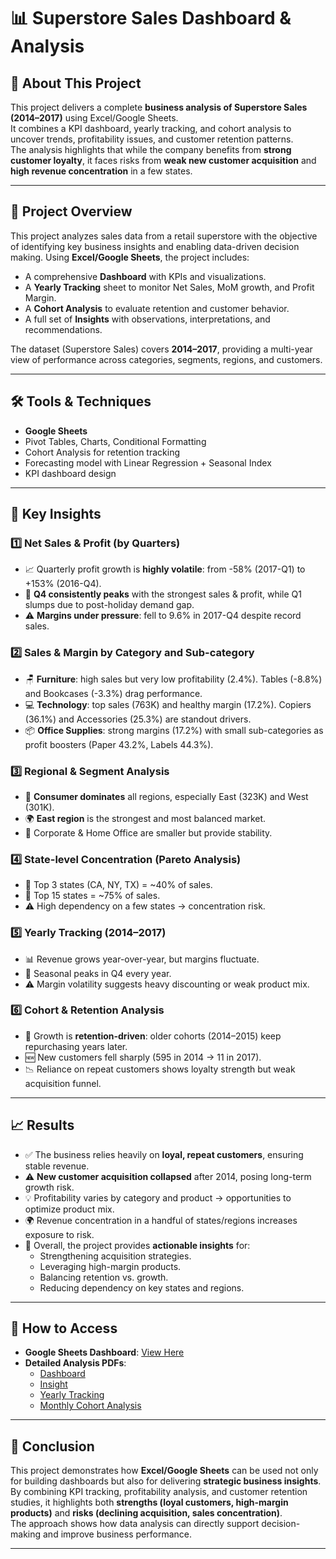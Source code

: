 # 📊 Superstore Sales Dashboard & Analysis

## 📝 About This Project  
This project delivers a complete **business analysis of Superstore Sales (2014–2017)** using Excel/Google Sheets.  
It combines a KPI dashboard, yearly tracking, and cohort analysis to uncover trends, profitability issues, and customer retention patterns.  
The analysis highlights that while the company benefits from **strong customer loyalty**, it faces risks from **weak new customer acquisition** and **high revenue concentration** in a few states.  

---

## 📌 Project Overview  
This project analyzes sales data from a retail superstore with the objective of identifying key business insights and enabling data-driven decision making. Using **Excel/Google Sheets**, the project includes:  

- A comprehensive **Dashboard** with KPIs and visualizations.  
- A **Yearly Tracking** sheet to monitor Net Sales, MoM growth, and Profit Margin.  
- A **Cohort Analysis** to evaluate retention and customer behavior.  
- A full set of **Insights** with observations, interpretations, and recommendations.  

The dataset (Superstore Sales) covers **2014–2017**, providing a multi-year view of performance across categories, segments, regions, and customers.  

---

## 🛠 Tools & Techniques  
- **Google Sheets**  
- Pivot Tables, Charts, Conditional Formatting  
- Cohort Analysis for retention tracking  
- Forecasting model with Linear Regression + Seasonal Index  
- KPI dashboard design  

---

## 🔑 Key Insights  

### 1️⃣ Net Sales & Profit (by Quarters)  
- 📈 Quarterly profit growth is **highly volatile**: from -58% (2017-Q1) to +153% (2016-Q4).  
- 🎯 **Q4 consistently peaks** with the strongest sales & profit, while Q1 slumps due to post-holiday demand gap.  
- ⚠️ **Margins under pressure**: fell to 9.6% in 2017-Q4 despite record sales.  

### 2️⃣ Sales & Margin by Category and Sub-category  
- 🪑 **Furniture**: high sales but very low profitability (2.4%). Tables (-8.8%) and Bookcases (-3.3%) drag performance.  
- 💻 **Technology**: top sales (763K) and healthy margin (17.2%). Copiers (36.1%) and Accessories (25.3%) are standout drivers.  
- 📦 **Office Supplies**: strong margins (17.2%) with small sub-categories as profit boosters (Paper 43.2%, Labels 44.3%).  

### 3️⃣ Regional & Segment Analysis  
- 👥 **Consumer dominates** all regions, especially East (323K) and West (301K).  
- 🌍 **East region** is the strongest and most balanced market.  
- 🏢 Corporate & Home Office are smaller but provide stability.  

### 4️⃣ State-level Concentration (Pareto Analysis)  
- 🥇 Top 3 states (CA, NY, TX) = ~40% of sales.  
- 🏅 Top 15 states = ~75% of sales.  
- ⚠️ High dependency on a few states → concentration risk.  

### 5️⃣ Yearly Tracking (2014–2017)  
- 📊 Revenue grows year-over-year, but margins fluctuate.  
- 🎯 Seasonal peaks in Q4 every year.  
- ⚠️ Margin volatility suggests heavy discounting or weak product mix.  

### 6️⃣ Cohort & Retention Analysis  
- 🔄 Growth is **retention-driven**: older cohorts (2014–2015) keep repurchasing years later.  
- 🆕 New customers fell sharply (595 in 2014 → 11 in 2017).  
- 📉 Reliance on repeat customers shows loyalty strength but weak acquisition funnel.  

---

## 📈 Results  
- ✅ The business relies heavily on **loyal, repeat customers**, ensuring stable revenue.  
- ⚠️ **New customer acquisition collapsed** after 2014, posing long-term growth risk.  
- 💡 Profitability varies by category and product → opportunities to optimize product mix.  
- 🌍 Revenue concentration in a handful of states/regions increases exposure to risk.  
- 📌 Overall, the project provides **actionable insights** for:  
  - Strengthening acquisition strategies.  
  - Leveraging high-margin products.  
  - Balancing retention vs. growth.  
  - Reducing dependency on key states and regions.  

---

## 🔎 How to Access  
- **Google Sheets Dashboard**: [View Here](https://docs.google.com/spreadsheets/d/1i6_KInlW9nT4XAmB_qeiTaU5gzkqpAAWsLWQYmKDfNc/edit?usp=sharing) 
- **Detailed Analysis PDFs**:  
  - [Dashboard](SuperStore_Sales%20-%20Dashboard.pdf)  
  - [Insight](SuperStore_Sales%20-%20Insight.pdf)  
  - [Yearly Tracking](SuperStore_Sales%20-%20Yearly_Tracking.pdf)  
  - [Monthly Cohort Analysis](SuperStore_Sales%20-%20MonthlyCohort_Analysis.pdf)  

---

## 🏁 Conclusion  
This project demonstrates how **Excel/Google Sheets** can be used not only for building dashboards but also for delivering **strategic business insights**.  
By combining KPI tracking, profitability analysis, and customer retention studies, it highlights both **strengths (loyal customers, high-margin products)** and **risks (declining acquisition, sales concentration)**.  
The approach shows how data analysis can directly support decision-making and improve business performance.  

---
